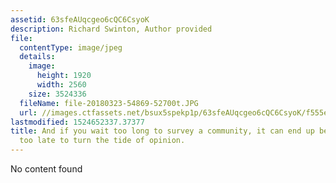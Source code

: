 ```yaml
---
assetid: 63sfeAUqcgeo6cQC6CsyoK
description: Richard Swinton, Author provided
file:
  contentType: image/jpeg
  details:
    image:
      height: 1920
      width: 2560
    size: 3524336
  fileName: file-20180323-54869-52700t.JPG
  url: //images.ctfassets.net/bsux5spekp1p/63sfeAUqcgeo6cQC6CsyoK/f555e49bd66fcb517a15cfdc23b69843/file-20180323-54869-52700t.JPG
lastmodified: 1524652337.37377
title: And if you wait too long to survey a community, it can end up being too be
  too late to turn the tide of opinion.
---
```

No content found